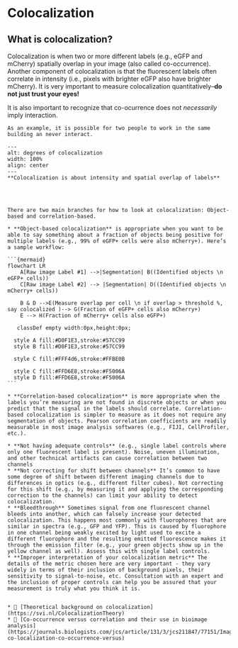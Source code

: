 # Colocalization

## What is colocalization?

Colocalization is when two or more different labels (e.g., eGFP and mCherry) spatially overlap in your image (also called co-occurrence). Another component of colocalization is that the fluorescent labels often correlate in intensity (i.e., pixels with brighter eGFP also have brighter mCherry). It is very important to measure colocalization quantitatively–**do not just trust your eyes!**

It is also important to recognize that co-ocurrence does not _necessarily_ imply interaction. 

```{margin}
As an example, it is possible for two people to work in the same building an never interact. 
```

```{figure} ../images/colocalization.png
---
alt: degrees of colocalization
width: 100%
align: center
---
**Colocalization is about intensity and spatial overlap of labels**
```

<br>

````{dropdown} 📏 How do I measure it?

There are two main branches for how to look at colocalization: Object-based and correlation-based.

* **Object-based colocalization** is appropriate when you want to be able to say something about a fraction of objects being positive for multiple labels (e.g., 99% of eGFP+ cells were also mCherry+). Here’s a sample workflow:

```{mermaid}
flowchart LR
    A[Raw image Label #1] -->|Segmentation| B((Identified objects \n eGFP+ cells))
    C[Raw image Label #2] --> |Segmentation| D((Identified objects \n mCherry+ cells))

    B & D -->E(Measure overlap per cell \n if overlap > threshold %, say colocalized )--> G(Fraction of eGFP+ cells also mCherry+)
    E --> H(Fraction of mCherry+ cells also eGFP+)

   classDef empty width:0px,height:0px;

  style A fill:#D0F1E3,stroke:#57CC99
  style B fill:#D0F1E3,stroke:#57CC99

  style C fill:#FFF4d6,stroke:#FFBE0B

  style C fill:#FFD6E8,stroke:#F5006A
  style D fill:#FFD6E8,stroke:#F5006A
```

* **Correlation-based colocalization** is more appropriate when the labels you’re measuring are not found in discrete objects or when you predict that the signal in the labels should correlate. Correlation-based colocalization is simpler to measure as it does not require any segmentation of objects. Pearson correlation coefficients are readily measurable in most image analysis softwares (e.g., FIJI, CellProfiler, etc.).
````

````{dropdown} <span style="color: red">⚠️</span> Where can things go wrong?
* **Not having adequate controls** (e.g., single label controls where only one fluorescent label is present). Noise, uneven illumination, and other technical artifacts can cause correlation between two channels
* **Not correcting for shift between channels** It’s common to have some degree of shift between different imaging channels due to differences in optics (e.g., different filter cubes). Not correcting for this shift (e.g., by measuring it and applying the corresponding correction to the channels) can limit your ability to detect colocalization.
* **Bleedthrough** Sometimes signal from one fluorescent channel bleeds into another, which can falsely increase your detected colocalization. This happens most commonly with fluorophores that are similar in spectra (e.g., GFP and YFP). This is caused by fluorophore in one channel being weakly excited by light used to excite a different fluorophore and the resulting emitted fluorescence makes it through the emission filter (e.g., your green objects show up in the yellow channel as well). Assess this with single label controls.
* **Improper interpretation of your colocalization metric** The details of the metric chosen here are very important - they vary widely in terms of their inclusion of background pixels, their sensitivity to signal-to-noise, etc. Consultation with an expert and the inclusion of proper controls can help you be assured that your measurement is truly what you think it is. 
````

```{dropdown} 📚🤷‍♀️ Where can I learn more?

* 🔢 [Theoretical background on colocalization](https://svi.nl/ColocalizationTheory)
* 📄 [Co-occurrence versus correlation and their use in bioimage analysis](https://journals.biologists.com/jcs/article/131/3/jcs211847/77151/Image-co-localization-co-occurrence-versus)
```
